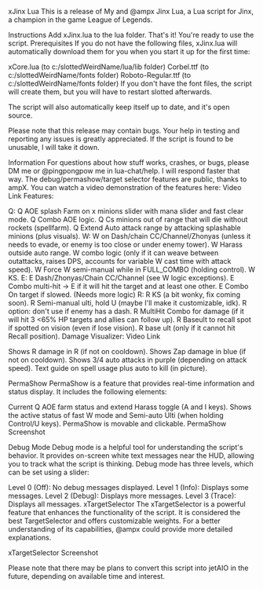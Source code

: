 xJinx Lua
This is a release of My and @ampx Jinx Lua, a Lua script for Jinx, a champion in the game League of Legends.

Instructions
Add xJinx.lua to the lua folder.
That's it! You're ready to use the script.
Prerequisites
If you do not have the following files, xJinx.lua will automatically download them for you when you start it up for the first time:

xCore.lua (to c:/slottedWeirdName/lua/lib folder)
Corbel.ttf (to c:/slottedWeirdName/fonts folder)
Roboto-Regular.ttf (to c:/slottedWeirdName/fonts folder)
If you don't have the font files, the script will create them, but you will have to restart slotted afterwards.

The script will also automatically keep itself up to date, and it's open source.

Please note that this release may contain bugs. Your help in testing and reporting any issues is greatly appreciated. If the script is found to be unusable, I will take it down.

Information
For questions about how stuff works, crashes, or bugs, please DM me or @pingpongpow me in lua-chat/help. I will respond faster that way.
The debug/permashow/target selector features are public, thanks to ampX.
You can watch a video demonstration of the features here: Video Link
Features:

Q:
Q AOE splash Farm on x minions slider with mana slider and fast clear mode.
Q Combo AOE logic.
Q Cs minions out of range that will die without rockets (spellfarm).
Q Extend Auto attack range by attacking splashable minions (plus visuals).
W:
W on Dash/chain CC/Channel/Zhonyas (unless it needs to evade, or enemy is too close or under enemy tower).
W Harass outside auto range.
W combo logic (only if it can weave between outattacks, raises DPS, accounts for variable W cast time with attack speed).
W Force W semi-manual while in FULL_COMBO (holding control).
W KS.
E:
E Dash/Zhonyas/Chain CC/Channel (see W logic exceptions).
E Combo multi-hit -> E if it will hit the target and at least one other.
E Combo On target if slowed.
(Needs more logic)
R:
R KS (a bit wonky, fix coming soon).
R Semi-manual ulti, hold U (maybe I'll make it customizable, idk).
R option: don't use if enemy has a dash.
R MultiHit Combo for damage (if it will hit 3 <65% HP targets and allies can follow up).
R Baseult to recall spot if spotted on vision (even if lose vision).
R base ult (only if it cannot hit Recall position).
Damage Visualizer: Video Link

Shows R damage in R (if not on cooldown).
Shows Zap damage in blue (if not on cooldown).
Shows 3/4 auto attacks in purple (depending on attack speed).
Text guide on spell usage plus auto to kill (in picture).


PermaShow
PermaShow is a feature that provides real-time information and status display. It includes the following elements:

Current Q AOE farm status and extend Harass toggle (A and I keys).
Shows the active status of fast W mode and Semi-auto Ulti (when holding Control/U keys).
PermaShow is movable and clickable.
PermaShow Screenshot

Debug Mode
Debug mode is a helpful tool for understanding the script's behavior. It provides on-screen white text messages near the HUD, allowing you to track what the script is thinking. Debug mode has three levels, which can be set using a slider:

Level 0 (Off): No debug messages displayed.
Level 1 (Info): Displays some messages.
Level 2 (Debug): Displays more messages.
Level 3 (Trace): Displays all messages.
xTargetSelector
The xTargetSelector is a powerful feature that enhances the functionality of the script. It is considered the best TargetSelector and offers customizable weights. For a better understanding of its capabilities, @ampx could provide more detailed explanations.

xTargetSelector Screenshot

Please note that there may be plans to convert this script into jetAIO in the future, depending on available time and interest.
